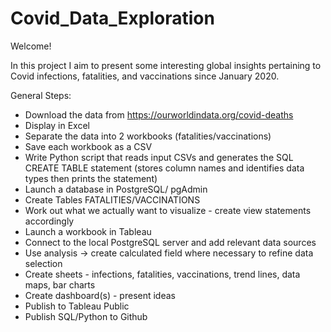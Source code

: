 # Covid_Data_Exploration

Welcome!

In this project I aim to present some interesting global insights pertaining to Covid infections, fatalities, and vaccinations since January 2020.

General Steps:

- Download the data from https://ourworldindata.org/covid-deaths
- Display in Excel
- Separate the data into 2 workbooks (fatalities/vaccinations)
- Save each workbook as a CSV
- Write Python script that reads input CSVs and generates the SQL CREATE TABLE statement (stores column names and identifies data types then prints the statement)
- Launch a database in PostgreSQL/ pgAdmin
- Create Tables FATALITIES/VACCINATIONS
- Work out what we actually want to visualize - create view statements accordingly
- Launch a workbook in Tableau
- Connect to the local PostgreSQL server and add relevant data sources
- Use analysis -> create calculated field where necessary to refine data selection
- Create sheets - infections, fatalities, vaccinations, trend lines, data maps, bar charts
- Create dashboard(s) - present ideas 
- Publish to Tableau Public
- Publish SQL/Python to Github


  
